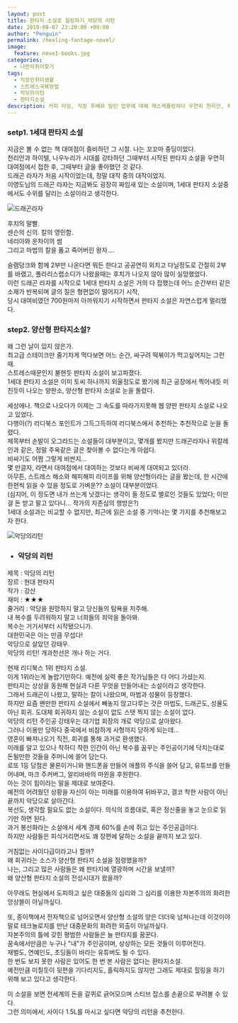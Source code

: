 ```yaml
---
layout: post
title: 판타지 소설로 힐링하기_악당의 리턴
date: 2019-08-07 23:20:00 +09:00
author: "Penguin"
permalink: /healing-fantage-novel/
image:
  feature: nove1-books.jpg
categories:
  - 나만의취미찾기
tags:
  - 직장인취미생활
  - 스트레스극복방법
  - 악당의리턴
  - 판타지소설
description: 커피 타임, 직장 후배와 밀린 업무에 대해 재스케쥴링하다 우연히 천리안, 하이텔, 나우누리에 대한 이야기로 넘어갔다. 천리안 챗팅을 즐겨하던 꼬꼬마 시절, 1세대 판타지 소설은 나의 빼놓을 수 없는 힐링템이었다. 그 시절을 추억하며, 이제는 판타지 소설이라 쓰고, 양산형 판타지라고 부르는 그런 소설에 눈을 돌려보았다. 판타지 소설, 악당의 리턴의 기록
---
```




### setp1. 1세대 판타지 소설 ###

지금은 볼 수 없는 책 대여점이 즐비하던 그 시절. 나는 꼬꼬마 중딩이었다.   
천리안과 하이텔, 나우누리가 시대를 강타하던 그때부터 시작된 판타지 소설을 우연히 대여점에서 접한 후, 그때부터 글을 좋아했던 것 같다.    
드래곤 라자가 처음 시작이었는데, 정말 대작 중의 대작이었지.   
이영도님의 드래곤 라자는 지금봐도 굉장히 짜임새 있는 소설이며, 1세대 판타지 소설중에서도 수위를 달리는 소설이라고 생각한다.          



![드래곤라자](https://lh3.googleusercontent.com/2zXaGH2bLfhXjuBjldN5RZdRc_dgbu-P-gX2g64OrwvHAaBHzzCaCJEL6j6LxTcOtOTKgYal-vH-BIoUxGDLF5hRaKgYGn3JaMaiFT1zBhE2g2c2GxYV-AOfzaX1VdrFeUd3qos-0X3m-qtW45Kwswq114IvtTaNhp3iGUC-3BNPrk0wXDrtyXeIYVB9bwaJMwTv5m73iY5-Pa6PY0wW3UoHcNuZHt3oeu4BJTPkn0Ip4CG8GTgPgtILqGidhkPvv_AplKxk7Kzh319rCsM5Qji8g3vdb5aqgxC829KOKlTALVPY9lBYemtd9f1o3v9NHlRGvxEX34K_BWeSZLHGlj0SmvN5H1dl5DHX5QN3IId9JNDg7aDNinhFbxIy3QC5PwK3qzAZ3iPR6xtyc4fNXRN6U_hY8haRGrc_ZneBZUbXQFAJalNqN8ODh3pfWHbmxjXBwRnwA6XdFLwFN_U3SxqzkngvJ-UdeaeCpRSKNevSYlhYePJmooHPCAL5KY4BiLThGOaIQ6tcmPL4f5FI6aC98JyGu8fwZu5dAfRamQeTf7R-Zg31kmFup3mSsAXF7raMaxUimOO-vi89HDhthp30889HoGrOx7fUvlBqdryqQ6I8yg96OOZOsn6Q9yc7nd5iqcZ7B7c1LtJKhzrRivIeAxwJVglqsZMF8DGV_CZHxREJvlMtnw=w568-h740-no)







후치의 말빨.   
센슨의 신의. 칼의 영민함.   
네리아와 운차이의 썸   
그리고 마법의 칼을 품고 죽어버린 왕자....    

슬램덩크와 함께 2부만 나온다면 뭐든 한다고 공공연히 외치고 다닐정도로 간절히 2부를 바랬고, 폴라리스랩소디가 나왔을때는 후치가 나오지 않아 많이 실망했었다.   
이런 드래곤 라자를 시작으로 1세대 판타지 소설은 거의 다 접했는데 어느 순간부터 같은 소재가 반복되며 글의 질은 형편없이 떨어지기 시작,   
당시 대여비였던 700원마저 아까워지기 시작하면서 판타지 소설은 자연스럽게 멀리했다.



### step2. 양산형 판타지소설? ###

왜 그런 날이 있지 않은가.  
최고급 스테이크만 줄기차게 먹다보면 어느 순간, 싸구려 떡볶이가 먹고싶어지는 그런 때.   
스트레스때문인지 불현듯 판타지 소설이 보고파졌다.   
1세대 판타지 소설은 이미 토씨 하나까지 외울정도로 봤기에 최근 공장에서 찍어내듯 미친듯이 나오는 양판소, 양산형 판타지 소설로 눈을 돌렸다.   



세상에나. 책으로 나오다가 이제는 그 속도를 따라가지못해 웹 양판 판타지 소설로 나오고 있었다.   
다행이(?) 리디북스 포인트가 그득그득하여 리디북스에서 추천하는 추천작으로 눈을 돌렸다.   
제목부터 손발이 오그라드는 소설들이 대부분이고, 몇개를 봤지만 드래곤라자나 위칼레인과 같은, 정말 주옥같은 글은 찾아볼 수 없다는게 아쉽다.   
비싸기도 어쩜 그렇게 비싼지...  
몇 만글자, 라면서 대여점에서 대여하는 것보다 비싸게 대여되고 있더라.   
아무튼, 스트레스 해소와 해피해피 라이프를 위해 양산형이라는 글을 봤는데, 한 시간에 한편씩 읽을 수 있을 정도로 가벼운?? 소설이 대부분이었다.   
(심지어, 이 정도면 내가 쓰는게 낫겠다는 생각이 들 정도로 별로인 것들도 있었다; 이딴 걸 돈 받고 팔고 있다니... 작가의 자존심의 행방은?)  
1세대 소설과는 비교할 수 없지만, 최근에 읽은 소설 중 기억나는 몇 가지를 추천해보고자 한다.   



![악당의리턴](https://lh3.googleusercontent.com/YsJzQManG2SSEozDtLX34gfbdbuL0T6WHeRlhGl4Bmr0TXcEsDKrnOWM9yyHVg9af7T0VQ1dg1480Wb6MKQoJOKA7CStk2x-o1PBzd-iyczDelunV_R61s2pEBpUSYgrYPAqvr2joTiyWzK7LFYkTlAMdzeexCAsoR8n87mH_i2Xs3JPHGri6LCZ21PSJDu-ipBgmDdZ6WR0exV6PWjhDjOsDoIAGd99_CqoWAQPXQ1epAHbo7ZpMtTwkViv2snA2juWoBW3P0k4EG09wFDP_5TeomEEbby8Ep0Ny00qta7zjQGO-iXeHv-KUnd6--hs7vOi8ZT2Zc5Ll4UffqoCdEwaJFJHPe9s-zTgCCOSiC_-rKV4pwZZDS-17ow126SBPEkltSDxYDdvMEBiu86l-oNuHLKsKSpmS80zYoqxIaG1gWjh40-TpQeuIGCs5LUV5GXCJrZcFltx5vFddaRa_JKYKCpRqM9jsijXgwWlqWBruiuQvEdPhYf0QUfdNifsPm6ay44qTK9VljgQV1WOwfe0xK-EYYWTvMrJoiu32O7dNVDIuNTly2MN8OayFFCwSoZOqi0QPJ5RWwRjQfZPd8K-wKRxsnx1-DkDwxYNhvKvsXV8UiU3Lr_-M0wq269grpBoeSMXUJAbpkQBdv8YXXvSC9w3BLeQDpejihG7MVcFysN8rrhTTA=w403-h543-no)





* ### 악당의 리턴  ###

제목 : 악당의 리턴  
장르 : 현대 판타지  
작가 : 강산  
재미 : ★★★  
줄거리 : 악당을 원망하지 말고 당신들의 탐욕을 저주해.  
내 복수를 두려워하지 말고 너희들의 죄악을 돌아봐.  
복수는 거기서부터 시작됐으니가.  
대한민국은 아는 만큼 무섭다!  
악당으로 살았던 강태우.  
악당의 리턴! 개과천선은 개나 하는 거다.   



현재 리디북스 1위 판타지 소설.   
이게 1위라는게 놀랍기만하다. 예전에 실력 좋은 작가님들은 다 어디 가셨는지.   
판타지는 상상을 동원해 현실과 다른 무엇을 만들어내는 소설이라고 생각한다.   
그래서 드래곤이 나왔고, 말하는 칼이 나왔으며, 마법과 성물이 등장했다.   
하지만 요즘 왠만한 판타지 소설에서 빼놓지 않고다루는 것은 마법도, 드래곤도, 성물도 아닌 회귀.
도대체 회귀하지 않는 소설이 없도 스탯 찍지 않는 소설이 없다.   
악당의 리턴 주인공 강태우는 대기업 회장의 개로 악당으로 살아왔다.  
그러나 이용만 당하다 중국에서 비참하게 사형까지 당하게 되는데...   
영혼이 빠져나오기 직전, 회귀를 통해 과거로 환생했다.   
미래를 알고 있으나 착하디 착한 인간이 아닌 복수를 꿈꾸는 주인공이기에 닥치는대로 돈될만한 것들을 주머니에 쓸어 담는다.   
로또 1등 당첨은 물론이거니와 핸드폰을 만들어 애플의 주식을 쓸어 담고, 유튜브를 만들어내며, 마크 주커버그, 알리바바의 마윈을 후원한다.   
아는 것이 힘이라는 말을 제대로 보여준다.   
예전의 어려웠던 상황을 자신이 아는 미래를 이용하여 뒤바꾸고, 결코 착한 사람이 아닌 끝까지 악당으로 살아간다.  
복선도, 생각할 필요도 없는 소설이다. 의식의 흐름대로, 혹은 정신줄을 놓고 눈으로 읽기만 하면 된다.  
과거 봉선화라는 소설에서 세계 경제 60%를 손에 쥐고 있는 주인공급이다.   
하지만 사람들은 피식거리면서도 꽤 장편에 달하는 소설을 끝까지 보고 있다.   



거침없는 사이다급이라고나 할까?   
왜 회귀라는 소스가 양산형 판타지 소설을 점령했을까?  
나는, 그리고 많은 사람들은 왜 판타지에 열광하며 시간을 보낼까?  
왜 양산형 판타지 소설의 전성시대가 왔을까?  



아무래도 현실에서 도피하고 싶은 대중들의 심리와 그 심리를 이용한 자본주의의 화려한 앙상블이 아닐까싶다.   



또, 종이책에서 전자책으로 넘어오면서 양산형 소설의 양은 더더욱 넘쳐나는데 이것이야말로 테크놀로지를 만난 대중문화의 화려한 외출이 아닐까싶다.   
자본주의의 틀에 갖힌 평범한 사람들은 늘 판타지를 꿈꾼다.  
꿈속에서만큼은 누구나 "내"가 주인공이며, 상상하는 모든 것들이 이루어진다.   
재벌도, 연예인도, 초딩들이 바라는 유튜버도 될 수 있다.   
한 번도 보지 못한 사람은 있어도 한 번 본 사람은 없다는 환타지소설.   
예전만큼 미칠듯이 뒷편을 기다리지도, 홀릭하지도 않지만 그래도 제대로 힐링을 하기 위해 보고 있다고 생각한다.   



이 소설을 보면 전세계의 돈을 갈퀴로 긁어모으며 스티브 잡스를 손끝으로 부려볼 수 있다.   
그런 의미에서, 사이다 1.5L를 마시고 싶다면 악당의 리턴을 추천한다.    
